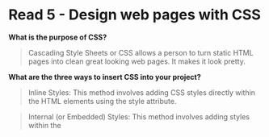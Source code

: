 # Read 5 - Design web pages with CSS

**What is the purpose of CSS?**

> Cascading Style Sheets or CSS allows a person to turn static HTML pages into clean great looking web pages.  It makes it look pretty.

**What are the three ways to insert CSS into your project?**

> Inline Styles: This method involves adding CSS styles directly within the HTML elements using the style attribute.

> Internal (or Embedded) Styles: This method involves adding styles within the <style> tags in the HTML's <head> section.

> External Styles: This method involves linking to an external .css file.

**Write an example of a CSS rule that would give all <p> elements red text**

> p {
    color: red;
}
